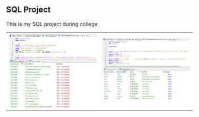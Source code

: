 <h2>SQL Project</h2>
<p>This is my SQL project during college</p>
<table border="0">
  <tr>
    <th><img src="https://github.com/ikhsan2050/Data-Analyst-Rep/blob/main/SQL/DML-1.png" width="700"/></th>
    <th><img src="https://github.com/ikhsan2050/Data-Analyst-Rep/blob/main/SQL/DML_2.png" width="700"/></th>
  </tr>
</table>
